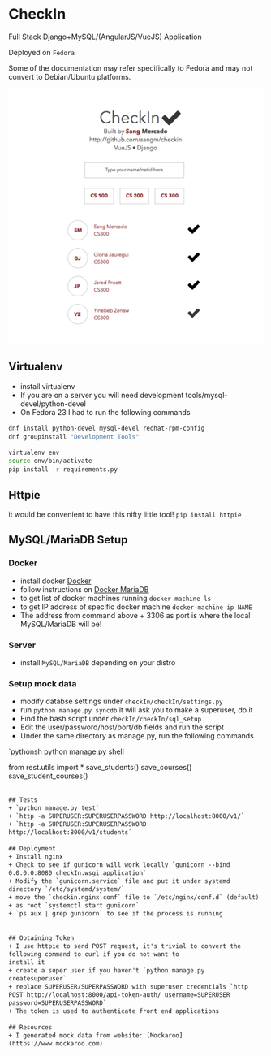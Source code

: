 # CheckIn

Full Stack Django+MySQL/(AngularJS/VueJS) Application

Deployed on `Fedora` 

Some of the documentation may refer specifically to Fedora and may not convert to Debian/Ubuntu platforms.

![Mock](images/mockup.png)

## Virtualenv
+ install virtualenv
+ If you are on a server you will need development tools/mysql-devel/python-devel
+ On Fedora 23 I had to run the following commands

```bash
dnf install python-devel mysql-devel redhat-rpm-config
dnf groupinstall "Development Tools"
```

```bash
virtualenv env
source env/bin/activate
pip install -r requirements.py
```

## Httpie
it would be convenient to have this nifty little tool! `pip install httpie`

## MySQL/MariaDB Setup
### Docker
+ install docker [Docker](https://www.docker.com)
+ follow instructions on [Docker MariaDB](https://github.com/tutumcloud/mariadb)
+ to get list of docker machines running `docker-machine ls`
+ to get IP address of specific docker machine `docker-machine ip NAME`
+ The address from command above + 3306 as port is where the local MySQL/MariaDB will be!

### Server
+ install `MySQL/MariaDB` depending on your distro

### Setup mock data
+ modify databse settings under `checkIn/checkIn/settings.py` `
+ run `python manage.py syncdb` it will ask you to make a superuser, do it
+ Find the bash script under `checkIn/checkIn/sql_setup`
+ Edit the user/password/host/port/db fields and run the script
+ Under the same directory as manage.py, run the following commands

`pythonsh
python manage.py shell

from rest.utils import *
save_students()
save_courses()
save_student_courses()
```

## Tests
+ `python manage.py test`
+ `http -a SUPERUSER:SUPERUSERPASSWORD http://localhost:8000/v1/`
+ `http -a SUPERUSER:SUPERUSERPASSWORD http://localhost:8000/v1/students`

## Deployment
+ Install nginx
+ Check to see if gunicorn will work locally `gunicorn --bind 0.0.0.0:8080 checkIn.wsgi:application`
+ Modify the `gunicorn.service` file and put it under systemd directory `/etc/systemd/system/`
+ move the `checkin.nginx.conf` file to `/etc/nginx/conf.d` (default)
+ as root `systemctl start gunicorn`
+ `ps aux | grep gunicorn` to see if the process is running


## Obtaining Token
+ I use httpie to send POST request, it's trivial to convert the following command to curl if you do not want to 
install it
+ create a super user if you haven't `python manage.py createsuperuser`
+ replace SUPERUSER/SUPERPASSWORD with superuser credentials `http POST http://localhost:8000/api-token-auth/ username=SUPERUSER password=SUPERUSERPASSWORD`
+ The token is used to authenticate front end applications

## Resources
+ I generated mock data from website: [Mockaroo](https://www.mockaroo.com)
